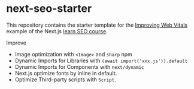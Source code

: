 # next-seo-starter

This repository contains the starter template for the [Improving Web Vitals](https://nextjs.org/learn/seo/improve/lighthouse) example of the Next.js [learn SEO course](https://nextjs.org/learn/seo/introduction-to-seo).

Improve

- Image optimization with `<Image>` and `sharp` npm
- Dynamic Imports for Libraries with `(await import('xxx.js')).default`
- Dynamic Imports for Components with `next/dynamic`
- Next.js optimize fonts by inline in default.
- Optimize Third-party scripts with `Script`.
